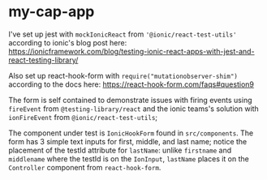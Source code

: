# my-cap-app

I've set up jest with `mockIonicReact` from `'@ionic/react-test-utils'` according to ionic's blog post here: https://ionicframework.com/blog/testing-ionic-react-apps-with-jest-and-react-testing-library/

Also set up react-hook-form with `require("mutationobserver-shim")` according to the docs here: https://react-hook-form.com/faqs#question9

The form is self contained to demonstrate issues with firing events using `fireEvent` from `@testing-library/react` and the ionic teams's solution with `ionFireEvent` from `@ionic/react-test-utils`;

The component under test is `IonicHookForm` found in `src/components`.  The form has 3 simple text inputs for first, middle, and last name; notice the placement of the testId attribute for `lastName`: unlike `firstname` and `middlename` where the testId is on the `IonInput`, `lastName` places it on the `Controller` component from `react-hook-form`.  


